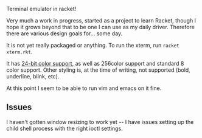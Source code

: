 Terminal emulator in racket!

Very much a work in progress, started as a project to learn Racket, though I hope it grows beyond that to be one I can use as my daily driver.  Therefore there are various design goals for... some day.

It is not yet really packaged or anything.  To run the xterm, run `racket xterm.rkt`.

It has [24-bit color support](https://gist.github.com/XVilka/8346728), as well as 256color support and standard 8 color support.  Other styling is, at the time of writing, not supported (bold, underline, blink, etc).

At this point I seem to be able to run vim and emacs on it fine.

Issues
------

I haven't gotten window resizing to work yet -- I have issues setting up the child shell process with the right ioctl settings.

